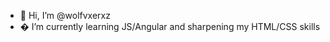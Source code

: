 - 👋 Hi, I’m @wolfvxerxz
- � I’m currently learning JS/Angular and sharpening my HTML/CSS skills


<!---
wolfvxerxz/wolfvxerxz is a ✨ special ✨ repository because its `README.md` (this file) appears on your GitHub profile.
You can click the Preview link to take a look at your changes.
--->
